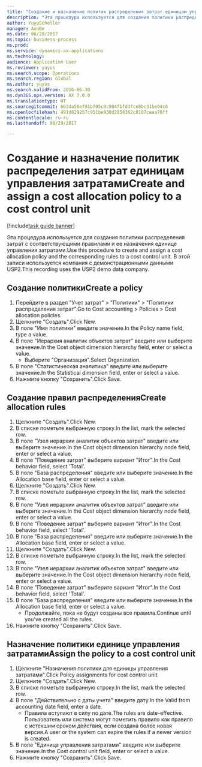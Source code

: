 ```yaml
--- 
title: "Создание и назначение политик распределения затрат единицам управления затратами"
description: "Эта процедура используется для создания политики распределения затрат с соответствующими правилами и ее назначения единице управления затратами."
author: YuyuScheller
manager: AnnBe
ms.date: 06/28/2017
ms.topic: business-process
ms.prod: 
ms.service: dynamics-ax-applications
ms.technology: 
audience: Application User
ms.reviewer: yuyus
ms.search.scope: Operations
ms.search.region: Global
ms.author: yuyus
ms.search.validFrom: 2016-06-30
ms.dyn365.ops.version: AX 7.0.0
ms.translationtype: HT
ms.sourcegitcommit: 663da58ef01b705c0c984fbfd3fce8bc31be04c6
ms.openlocfilehash: 491d8292b7c951be930d2858362c8107caaa76ff
ms.contentlocale: ru-ru
ms.lasthandoff: 08/29/2017

---
```

# <a name="create-and-assign-a-cost-allocation-policy-to-a-cost-control-unit"></a><span data-ttu-id="d44f0-103">Создание и назначение политик распределения затрат единицам управления затратами</span><span class="sxs-lookup"><span data-stu-id="d44f0-103">Create and assign a cost allocation policy to a cost control unit</span></span>

[!include[task guide banner](../../includes/task-guide-banner.md)]

<span data-ttu-id="d44f0-104">Эта процедура используется для создания политики распределения затрат с соответствующими правилами и ее назначения единице управления затратами.</span><span class="sxs-lookup"><span data-stu-id="d44f0-104">Use this procedure to create and assign a cost allocation policy and the corresponding rules to a cost control unit.</span></span> <span data-ttu-id="d44f0-105">В этой записи используется компания с демонстрационными данными USP2.</span><span class="sxs-lookup"><span data-stu-id="d44f0-105">This recording uses the USP2 demo data company.</span></span>


## <a name="create-a-policy"></a><span data-ttu-id="d44f0-106">Создание политики</span><span class="sxs-lookup"><span data-stu-id="d44f0-106">Create a policy</span></span>
1. <span data-ttu-id="d44f0-107">Перейдите в раздел "Учет затрат" > "Политики" > "Политики распределения затрат".</span><span class="sxs-lookup"><span data-stu-id="d44f0-107">Go to Cost accounting > Policies > Cost allocation policies.</span></span>
2. <span data-ttu-id="d44f0-108">Щелкните "Создать".</span><span class="sxs-lookup"><span data-stu-id="d44f0-108">Click New.</span></span>
3. <span data-ttu-id="d44f0-109">В поле "Имя политики" введите значение.</span><span class="sxs-lookup"><span data-stu-id="d44f0-109">In the Policy name field, type a value.</span></span>
4. <span data-ttu-id="d44f0-110">В поле "Иерархия аналитик объектов затрат" введите или выберите значение.</span><span class="sxs-lookup"><span data-stu-id="d44f0-110">In the Cost object dimension hierarchy field, enter or select a value.</span></span>
    * <span data-ttu-id="d44f0-111">Выберите "Организация".</span><span class="sxs-lookup"><span data-stu-id="d44f0-111">Select Organization.</span></span>  
5. <span data-ttu-id="d44f0-112">В поле "Статистическая аналитика" введите или выберите значение.</span><span class="sxs-lookup"><span data-stu-id="d44f0-112">In the Statistical dimension field, enter or select a value.</span></span>
6. <span data-ttu-id="d44f0-113">Нажмите кнопку "Сохранить".</span><span class="sxs-lookup"><span data-stu-id="d44f0-113">Click Save.</span></span>

## <a name="create-allocation-rules"></a><span data-ttu-id="d44f0-114">Создание правил распределения</span><span class="sxs-lookup"><span data-stu-id="d44f0-114">Create allocation rules</span></span>
1. <span data-ttu-id="d44f0-115">Щелкните "Создать".</span><span class="sxs-lookup"><span data-stu-id="d44f0-115">Click New.</span></span>
2. <span data-ttu-id="d44f0-116">В списке пометьте выбранную строку.</span><span class="sxs-lookup"><span data-stu-id="d44f0-116">In the list, mark the selected row.</span></span>
3. <span data-ttu-id="d44f0-117">В поле "Узел иерархии аналитик объектов затрат" введите или выберите значение.</span><span class="sxs-lookup"><span data-stu-id="d44f0-117">In the Cost object dimension hierarchy node field, enter or select a value.</span></span>
4. <span data-ttu-id="d44f0-118">В поле "Поведение затрат" выберите вариант "Итог".</span><span class="sxs-lookup"><span data-stu-id="d44f0-118">In the Cost behavior field, select 'Total'.</span></span>
5. <span data-ttu-id="d44f0-119">В поле "База распределения" введите или выберите значение.</span><span class="sxs-lookup"><span data-stu-id="d44f0-119">In the Allocation base field, enter or select a value.</span></span>
6. <span data-ttu-id="d44f0-120">Щелкните "Создать".</span><span class="sxs-lookup"><span data-stu-id="d44f0-120">Click New.</span></span>
7. <span data-ttu-id="d44f0-121">В списке пометьте выбранную строку.</span><span class="sxs-lookup"><span data-stu-id="d44f0-121">In the list, mark the selected row.</span></span>
8. <span data-ttu-id="d44f0-122">В поле "Узел иерархии аналитик объектов затрат" введите или выберите значение.</span><span class="sxs-lookup"><span data-stu-id="d44f0-122">In the Cost object dimension hierarchy node field, enter or select a value.</span></span>
9. <span data-ttu-id="d44f0-123">В поле "Поведение затрат" выберите вариант "Итог".</span><span class="sxs-lookup"><span data-stu-id="d44f0-123">In the Cost behavior field, select 'Total'.</span></span>
10. <span data-ttu-id="d44f0-124">В поле "База распределения" введите или выберите значение.</span><span class="sxs-lookup"><span data-stu-id="d44f0-124">In the Allocation base field, enter or select a value.</span></span>
11. <span data-ttu-id="d44f0-125">Щелкните "Создать".</span><span class="sxs-lookup"><span data-stu-id="d44f0-125">Click New.</span></span>
12. <span data-ttu-id="d44f0-126">В списке пометьте выбранную строку.</span><span class="sxs-lookup"><span data-stu-id="d44f0-126">In the list, mark the selected row.</span></span>
13. <span data-ttu-id="d44f0-127">В поле "Узел иерархии аналитик объектов затрат" введите или выберите значение.</span><span class="sxs-lookup"><span data-stu-id="d44f0-127">In the Cost object dimension hierarchy node field, enter or select a value.</span></span>
14. <span data-ttu-id="d44f0-128">В поле "Поведение затрат" выберите вариант "Итог".</span><span class="sxs-lookup"><span data-stu-id="d44f0-128">In the Cost behavior field, select 'Total'.</span></span>
15. <span data-ttu-id="d44f0-129">В поле "База распределения" введите или выберите значение.</span><span class="sxs-lookup"><span data-stu-id="d44f0-129">In the Allocation base field, enter or select a value.</span></span>
    * <span data-ttu-id="d44f0-130">Продолжайте, пока не будут созданы все правила.</span><span class="sxs-lookup"><span data-stu-id="d44f0-130">Continue until you've created all the rules.</span></span>  
16. <span data-ttu-id="d44f0-131">Нажмите кнопку "Сохранить".</span><span class="sxs-lookup"><span data-stu-id="d44f0-131">Click Save.</span></span>

## <a name="assign-the-policy-to-a-cost-control-unit"></a><span data-ttu-id="d44f0-132">Назначение политики единице управления затратами</span><span class="sxs-lookup"><span data-stu-id="d44f0-132">Assign the policy to a cost control unit</span></span>
1. <span data-ttu-id="d44f0-133">Щелкните "Назначения политики для единицы управления затратами".</span><span class="sxs-lookup"><span data-stu-id="d44f0-133">Click Policy assignments for cost control unit.</span></span>
2. <span data-ttu-id="d44f0-134">Щелкните "Создать".</span><span class="sxs-lookup"><span data-stu-id="d44f0-134">Click New.</span></span>
3. <span data-ttu-id="d44f0-135">В списке пометьте выбранную строку.</span><span class="sxs-lookup"><span data-stu-id="d44f0-135">In the list, mark the selected row.</span></span>
4. <span data-ttu-id="d44f0-136">В поле "Действительно с даты учета" введите дату.</span><span class="sxs-lookup"><span data-stu-id="d44f0-136">In the Valid from accounting date field, enter a date.</span></span>
    * <span data-ttu-id="d44f0-137">Правила вступают в силу по дате.</span><span class="sxs-lookup"><span data-stu-id="d44f0-137">The rules are date-effective.</span></span> <span data-ttu-id="d44f0-138">Пользователь или система могут пометить правило как правило с истекшим сроком действия, если создана более новая версия.</span><span class="sxs-lookup"><span data-stu-id="d44f0-138">A user or the system can expire the rules if a newer version is created.</span></span>  
5. <span data-ttu-id="d44f0-139">В поле "Единица управления затратами" введите или выберите значение.</span><span class="sxs-lookup"><span data-stu-id="d44f0-139">In the Cost control unit field, enter or select a value.</span></span>
6. <span data-ttu-id="d44f0-140">Нажмите кнопку "Сохранить".</span><span class="sxs-lookup"><span data-stu-id="d44f0-140">Click Save.</span></span>


